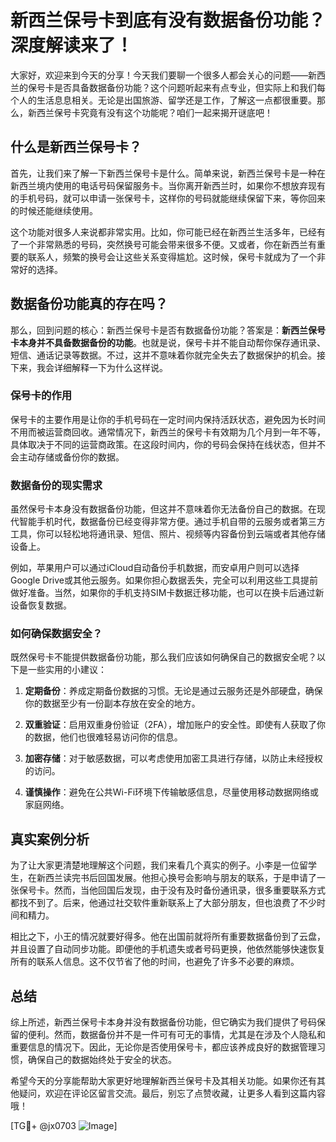 # 新西兰保号卡到底有没有数据备份功能？深度解读来了！

大家好，欢迎来到今天的分享！今天我们要聊一个很多人都会关心的问题——新西兰的保号卡是否具备数据备份功能？这个问题听起来有点专业，但实际上和我们每个人的生活息息相关。无论是出国旅游、留学还是工作，了解这一点都很重要。那么，新西兰保号卡究竟有没有这个功能呢？咱们一起来揭开谜底吧！

## 什么是新西兰保号卡？

首先，让我们来了解一下新西兰保号卡是什么。简单来说，新西兰保号卡是一种在新西兰境内使用的电话号码保留服务卡。当你离开新西兰时，如果你不想放弃现有的手机号码，就可以申请一张保号卡，这样你的号码就能继续保留下来，等你回来的时候还能继续使用。

这个功能对很多人来说都非常实用。比如，你可能已经在新西兰生活多年，已经有了一个非常熟悉的号码，突然换号可能会带来很多不便。又或者，你在新西兰有重要的联系人，频繁的换号会让这些关系变得尴尬。这时候，保号卡就成为了一个非常好的选择。

## 数据备份功能真的存在吗？

那么，回到问题的核心：新西兰保号卡是否有数据备份功能？答案是：**新西兰保号卡本身并不具备数据备份的功能**。也就是说，保号卡并不能自动帮你保存通讯录、短信、通话记录等数据。不过，这并不意味着你就完全失去了数据保护的机会。接下来，我会详细解释一下为什么这样说。

### 保号卡的作用

保号卡的主要作用是让你的手机号码在一定时间内保持活跃状态，避免因为长时间不用而被运营商回收。通常情况下，新西兰的保号卡有效期为几个月到一年不等，具体取决于不同的运营商政策。在这段时间内，你的号码会保持在线状态，但并不会主动存储或备份你的数据。

### 数据备份的现实需求

虽然保号卡本身没有数据备份功能，但这并不意味着你无法备份自己的数据。在现代智能手机时代，数据备份已经变得非常方便。通过手机自带的云服务或者第三方工具，你可以轻松地将通讯录、短信、照片、视频等内容备份到云端或者其他存储设备上。

例如，苹果用户可以通过iCloud自动备份手机数据，而安卓用户则可以选择Google Drive或其他云服务。如果你担心数据丢失，完全可以利用这些工具提前做好准备。当然，如果你的手机支持SIM卡数据迁移功能，也可以在换卡后通过新设备恢复数据。

### 如何确保数据安全？

既然保号卡不能提供数据备份功能，那么我们应该如何确保自己的数据安全呢？以下是一些实用的小建议：

1. **定期备份**：养成定期备份数据的习惯。无论是通过云服务还是外部硬盘，确保你的数据至少有一份副本存放在安全的地方。
   
2. **双重验证**：启用双重身份验证（2FA），增加账户的安全性。即使有人获取了你的数据，他们也很难轻易访问你的信息。

3. **加密存储**：对于敏感数据，可以考虑使用加密工具进行存储，以防止未经授权的访问。

4. **谨慎操作**：避免在公共Wi-Fi环境下传输敏感信息，尽量使用移动数据网络或家庭网络。

## 真实案例分析

为了让大家更清楚地理解这个问题，我们来看几个真实的例子。小李是一位留学生，在新西兰读完书后回国发展。他担心换号会影响与朋友的联系，于是申请了一张保号卡。然而，当他回国后发现，由于没有及时备份通讯录，很多重要联系方式都找不到了。后来，他通过社交软件重新联系上了大部分朋友，但也浪费了不少时间和精力。

相比之下，小王的情况就要好得多。他在出国前就将所有重要数据备份到了云盘，并且设置了自动同步功能。即便他的手机遗失或者号码更换，他依然能够快速恢复所有的联系人信息。这不仅节省了他的时间，也避免了许多不必要的麻烦。

## 总结

综上所述，新西兰保号卡本身并没有数据备份功能，但它确实为我们提供了号码保留的便利。然而，数据备份并不是一件可有可无的事情，尤其是在涉及个人隐私和重要信息的情况下。因此，无论你是否使用保号卡，都应该养成良好的数据管理习惯，确保自己的数据始终处于安全的状态。

希望今天的分享能帮助大家更好地理解新西兰保号卡及其相关功能。如果你还有其他疑问，欢迎在评论区留言交流。最后，别忘了点赞收藏，让更多人看到这篇内容哦！

[TG💪+ @jx0703 ![Image](https://github.com/user-attachments/assets/dbca1d08-cadb-493c-b0ec-ad6f7a83f270)]